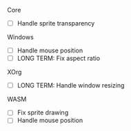 Core
- [ ] Handle sprite transparency

Windows
- [ ] Handle mouse position
- [ ] LONG TERM: Fix aspect ratio

XOrg
- [ ] LONG TERM: Handle window resizing

WASM
- [ ] Fix sprite drawing
- [ ] Handle mouse position
